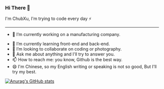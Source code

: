 ### Hi There 👋

I'm ChubXu, I'm trying to code every day ⚡

------

* 🔭 I’m currently working on a manufacturing company.

- 🌱 I’m currently learning front-end and back-end.
- 👯 I’m looking to collaborate on coding or photography.
- 💬 Ask me about anything and I'll try to answer you.
- 📫 How to reach me: you know, Github is the best way.
- 😄 I'm Chinese, so my English writing or speaking is not so good, But I'll try my best.


[![Anurag's GitHub stats](https://github-readme-stats.vercel.app/api?username=chubxu)](https://github.com/anuraghazra/github-readme-stats)
